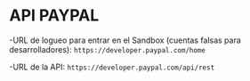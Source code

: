 # API PAYPAL

-URL de logueo para entrar en el Sandbox (cuentas falsas para desarrolladores): `https://developer.paypal.com/home`

-URL de la API: `https://developer.paypal.com/api/rest`
